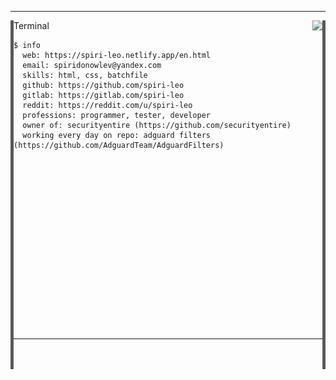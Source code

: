
---
<a href="#"><img align="left" src="line.png"></a>
<a href="#"><img align="right" src="line.png"></a>
Terminal <a href="https://github.com/"><img align="right" src="https://user-images.githubusercontent.com/65015572/151518813-0a44552a-8f0e-4cf6-baf2-2ce0fa3de208.png"></a>

```
$ info
  web: https://spiri-leo.netlify.app/en.html
  email: spiridonowlev@yandex.com
  skills: html, css, batchfile
  github: https://github.com/spiri-leo
  gitlab: https://gitlab.com/spiri-leo
  reddit: https://reddit.com/u/spiri-leo 
  professions: programmer, tester, developer
  owner of: securityentire (https://github.com/securityentire)
  working every day on repo: adguard filters (https://github.com/AdguardTeam/AdguardFilters)
    
    
    
    
    
    
    
    
    
    
    
    
    
    
    
    
    
    
```
---

